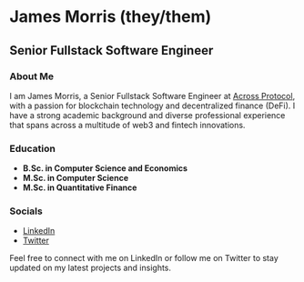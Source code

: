 # James Morris (they/them)
## Senior Fullstack Software Engineer

### About Me
I am James Morris, a Senior Fullstack Software Engineer at [Across Protocol](https://github.com/across-protocol), with a passion for blockchain technology and decentralized finance (DeFi). I have a strong academic background and diverse professional experience that spans across a multitude of web3 and fintech innovations.

### Education
- **B.Sc. in Computer Science and Economics** 
- **M.Sc. in Computer Science**
- **M.Sc. in Quantitative Finance**

### Socials
- [LinkedIn](https://linkedin.com/in/jamorris-software)
- [Twitter](https://twitter.com/blockchainjimbo)

Feel free to connect with me on LinkedIn or follow me on Twitter to stay updated on my latest projects and insights.
